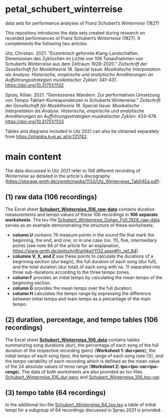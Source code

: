 # petal_schubert_winterreise
data sets for performance analyses of Franz Schubert’s *Winterreise* (1827)

This repository introduces the data sets created during research on recorded performances of Franz Schubert’s *Winterreise* (1827). It complements the following two articles:

Utz, Christian. 2021. “Exzentrisch geformte Klang-Landschaften. Dimensionen des Zyklischen im Lichte von 106 Tonaufnahmen von Schuberts Winterreise aus dem Zeitraum 1928–2020.” *Zeitschrift der Gesellschaft für Musiktheorie* 18. Special Issue: *Musikalische Interpretation als Analyse. Historische, empirische und analytische Annäherungen an Aufführungsstrategien musikalischer Zyklen*: 341–431. https://doi.org/10.31751/1132

Sprau, Kilian. 2021. “Gemessenes Wandern. Zur performativen Umsetzung von Tempo-Taktart-Korrespondenzen in Schuberts Winterreise.” *Zeitschrift der Gesellschaft für Musiktheorie* 18. Special Issue: *Musikalische Interpretation als Analyse. Historische, empirische und analytische Annäherungen an Aufführungsstrategien musikalischer Zyklen*: 433–478. https://doi.org/10.31751/1133

Tables and diagrams included in Utz 2021 can also be obtained separately from https://phaidra.kug.ac.at/o:121742.

# main content

The data discussed in Utz 2021 refer to 106 different recording of *Winterreise* as detailed in the article's discography (https://storage.gmth.de/zgmth/media/1132/Utz_Winterreise_Tab04Ea.pdf).

## (1) raw data (106 recordings)

The Excel sheet **[Schubert_Winterreise_106_raw-data](https://github.com/petal2020/petal_schubert_winterreise/blob/main/Schubert_Winterreise_106_raw-data.xlsx)** contains duration measurements and tempo  values of these 106 recordings in **106 separate worksheets**. The tsv-file [Schubert_Winterreise_Duhan_Foll_1928_raw-data](https://github.com/petal2020/petal_schubert_winterreise/blob/main/Schubert_Winterreise_Duhan_Foll_1928_raw-data.tsv) serves as an example demonstrating the structure of these worksheets:

* **column U** contains 76 measure points in the sound file that mark the beginning, the end, and one, or in one case (no. 11), five, intermediary points (see note 84 of the article for an explanation, https://www.gmth.de/zeitschrift/artikel/1132.aspx#fn_ref_84). 
* **columns V, X, and Z** use these points to calculate the durations of a beginning section (dur begin), the full duration of each song (dur full), and the total duration (dur total) of each song with no. 11 separated into three sub-durations according to the three tempo zones.
* **column F** provides an initial tempo by calculating the mean tempo of the beginning section.
* **column G** provides the mean tempo over the full duration.
* **column H** calculates the tempo range by expressing the difference between initial tempo and main tempo as a percentage of the main tempo.

## (2) duration, percentage, and tempo tables (106 recordings)

The Excel sheet **[Schubert_Winterreise_106_data](https://github.com/petal2020/petal_schubert_winterreise/blob/main/Schubert_Winterreise_106_data.xlsx)** contains tables summarizing song durations (dur), the percentage of each song of the full duration of the respective recording (perc) (**Worksheet 1: dur+perc**), the initial tempo of each song (tpo), the tempo range of each song (see (1)), and the tempo variability of each recording which is defined as the mean value of the 24 absolute values of temo range (**Worksheet 2: tpo+tpo-var+tpo-range**). The data of both worksheets are also provided as tsv-files [Schubert_Winterreise_106_dur-perc](https://github.com/petal2020/petal_schubert_winterreise/blob/main/Schubert_Winterreise_106_dur-perc.tsv) and [Schubert_Winterreise_106_tpo-var](https://github.com/petal2020/petal_schubert_winterreise/blob/main/Schubert_Winterreise_106_tpo-var.tsv).

## (3) tempo table (64 recordings)

In the additional tsv-file [Schubert_Winterreise_64_tpo.tsv](https://github.com/petal2020/petal_schubert_winterreise/blob/main/Schubert_Winterreise_64_tpo.tsv) a table of initial tempi for a subgroup of 64 recordings discussed in Sprau 2021 is provided.
